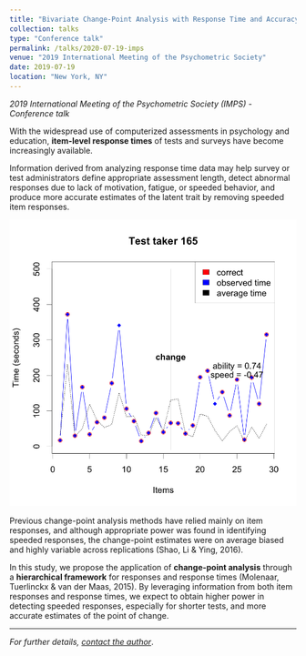 ```yaml
---
title: "Bivariate Change-Point Analysis with Response Time and Accuracy"
collection: talks
type: "Conference talk"
permalink: /talks/2020-07-19-imps
venue: "2019 International Meeting of the Psychometric Society"
date: 2019-07-19
location: "New York, NY"
---
```


_2019 International Meeting of the Psychometric Society (IMPS) - Conference talk_

With the widespread use of computerized assessments in psychology and education, __item-level response times__ of tests and surveys have become increasingly available. 

Information derived from analyzing response time data may help survey or test administrators define appropriate assessment length, detect abnormal responses due to lack of motivation, fatigue, or speeded behavior, and produce more accurate estimates of the latent trait by removing speeded item responses. 

![](/images/speeded3.png)

Previous change-point analysis methods have relied mainly on item responses, and although appropriate power was found in identifying speeded responses, the change-point estimates were on average biased and highly variable across replications (Shao, Li & Ying, 2016). 

In this study, we propose the application of __change-point analysis__ through a __hierarchical framework__ for responses and response times (Molenaar, Tuerlinckx & van der Maas, 2015). By leveraging information from both item responses and response times, we expect to obtain higher power in detecting speeded responses, especially for shorter tests, and more accurate estimates of the point of change.

---------------------
_For further details, [contact the author](https://lambslab.nd.edu/current-members/daniella-reboucas/)_.

<!-- [Check out presentation slides at mathstats.co/imps-2020.](http://mathstats.co/imps-2020/) -->
